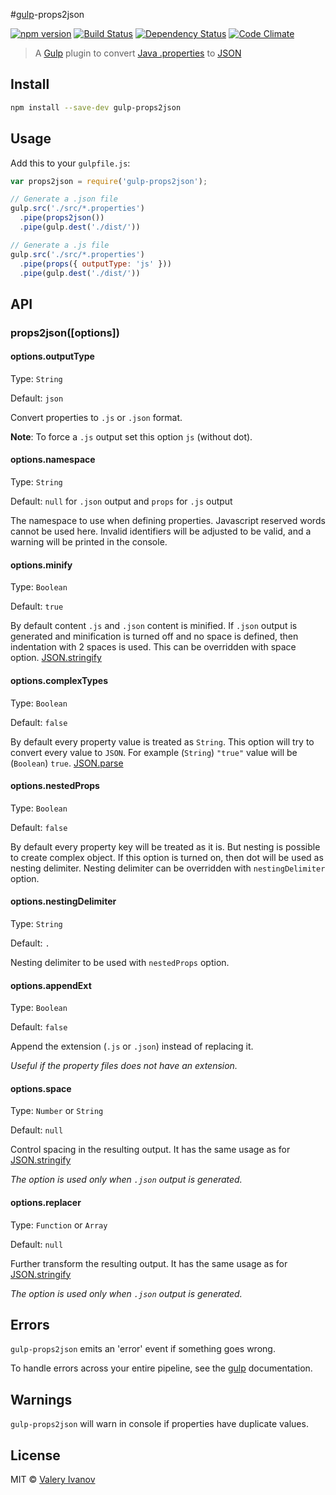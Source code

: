 #[gulp](https://github.com/gulpjs/gulp)-props2json

[![npm version](https://badge.fury.io/js/gulp-props2json.svg)](http://badge.fury.io/js/gulp-props2json)
[![Build Status](https://travis-ci.org/ValeryIvanov/gulp-props2json.svg?branch=master)](https://travis-ci.org/ValeryIvanov/gulp-props2json)
[![Dependency Status](https://david-dm.org/ValeryIvanov/gulp-props2json.svg)](https://david-dm.org/ValeryIvanov/gulp-props2json)
[![Code Climate](https://codeclimate.com/github/ValeryIvanov/gulp-props2json/badges/gpa.svg)](https://codeclimate.com/github/ValeryIvanov/gulp-props2json)

> A [Gulp](https://github.com/gulpjs/gulp) plugin to convert [Java .properties](http://en.wikipedia.org/wiki/.properties) to [JSON](http://en.wikipedia.org/wiki/JSON)


## Install

```sh
npm install --save-dev gulp-props2json
```

## Usage

Add this to your `gulpfile.js`:

```js
var props2json = require('gulp-props2json');

// Generate a .json file
gulp.src('./src/*.properties')
  .pipe(props2json())
  .pipe(gulp.dest('./dist/'))

// Generate a .js file
gulp.src('./src/*.properties')
  .pipe(props({ outputType: 'js' }))
  .pipe(gulp.dest('./dist/'))
```


## API

### props2json([options])


#### options.outputType

Type: `String`

Default: `json`

Convert properties to `.js` or `.json` format.

**Note**: To force a `.js` output set this option `js` (without dot).


#### options.namespace

Type: `String`

Default: `null` for `.json` output and `props` for `.js` output

The namespace to use when defining properties. Javascript reserved words cannot be used here.
Invalid identifiers will be adjusted to be valid, and a warning will be printed in the console.


#### options.minify

Type: `Boolean`

Default: `true`

By default content `.js` and `.json` content is minified.
If `.json` output is generated and minification is turned off and no space is defined, then indentation with 2 spaces is used.
This can be overridden with space option.
[JSON.stringify](https://developer.mozilla.org/en-US/docs/Web/JavaScript/Reference/Global_Objects/JSON/stringify#The_space_argument)


#### options.complexTypes

Type: `Boolean`

Default: `false`

By default every property value is treated as `String`. This option will try to convert every value to `JSON`.
For example (`String`) `"true"` value will be (`Boolean`) `true`.
[JSON.parse](https://developer.mozilla.org/en-US/docs/Web/JavaScript/Reference/Global_Objects/JSON/parse)


#### options.nestedProps

Type: `Boolean`

Default: `false`

By default every property key will be treated as it is. But nesting is possible to create complex object.
If this option is turned on, then dot will be used as nesting delimiter. Nesting delimiter can be overridden with `nestingDelimiter` option.


#### options.nestingDelimiter

Type: `String`

Default: `.`

Nesting delimiter to be used with `nestedProps` option.


#### options.appendExt

Type: `Boolean`

Default: `false`

Append the extension (`.js` or `.json`) instead of replacing it.

_Useful if the property files does not have an extension._


#### options.space

Type: `Number` or `String`

Default: `null`

Control spacing in the resulting output. It has the same usage as for [JSON.stringify](https://developer.mozilla.org/en-US/docs/Web/JavaScript/Reference/Global_Objects/JSON/stringify)

_The option is used only when `.json` output is generated._


#### options.replacer

Type: `Function` or `Array`

Default: `null`

Further transform the resulting output. It has the same usage as for [JSON.stringify](https://developer.mozilla.org/en-US/docs/Web/JavaScript/Reference/Global_Objects/JSON/stringify)

_The option is used only when `.json` output is generated._


## Errors

`gulp-props2json` emits an 'error' event if something goes wrong.

To handle errors across your entire pipeline, see the
[gulp](https://github.com/gulpjs/gulp/blob/master/docs/recipes/combining-streams-to-handle-errors.md#combining-streams-to-handle-errors) documentation.

## Warnings

`gulp-props2json` will warn in console if properties have duplicate values.

## License

MIT © [Valery Ivanov](https://github.com/ValeryIvanov/)